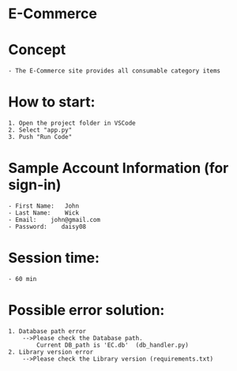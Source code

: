 # E-Commerce

# Concept
    - The E-Commerce site provides all consumable category items

# How to start:
    1. Open the project folder in VSCode
    2. Select "app.py"
    3. Push "Run Code"

# Sample Account Information (for sign-in)
    - First Name:	John
    - Last Name:	Wick
    - Email:	john@gmail.com
    - Password:	   daisy08


# Session time:	
    - 60 min

# Possible error solution:
    1. Database path error
        -->Please check the Database path.
            Current DB_path is 'EC.db'  (db_handler.py)
    2. Library version error
        -->Please check the Library version (requirements.txt)
